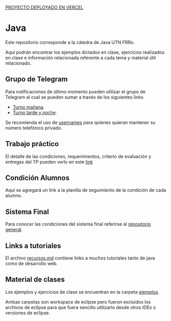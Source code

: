 [PROYECTO DEPLOYADO EN VERCEL](java-clases.vercel.app)



# Java
Este repositorio corresponde a la cátedra de Java UTN FRRo.

Aquí podrán encontrar los ejemplos dictados en clase, ejercicios realizados en clase e información relacionada referente a cada tema y material útil relacionado.

## Grupo de Telegram
Para notificaciones de último momento pueden utilizar el grupo de Telegram al cual se pueden sumar a través de los siguientes links
* [Turno mañana](https://kutt.it/java2021tmchat).
* [Turno tarde y noche](https://kutt.it/java2021ttnchat).


Se recomienda el uso de [usernames](https://telegram.org/faq#usernames-and-t-me) para quienes quieran mantener su número telefónico privado.

## Trabajo práctico
El detalle de las condiciones, requerimientos, criterio de evaluación y entregas del TP pueden verlo en este [link](./tp/README.md)

## Condición Alumnos
Aquí se agregará un link a la planilla de seguimiento de la condición de cada alumno.

## Sistema Final
Para conocer las condiciones del sistema final referirse al [repositorio general](https://github.com/utnfrrojava/java).

## Links a tutoriales
El archivo [recursos.md](https://github.com/utnfrrojava/java/blob/master/material/recursos.md) contiene links a muchos tutoriales tanto de java como de desarrollo web.

## Material de clases
Los ejemplos y ejercicios de clase se encuentran en la carpeta [ejemplos](./ejemplos/).

Ambas carpetas son workspace de eclipse pero fueron excluidos los archivos de eclipse para que fuera sencillo utilizarlo desde otros IDEs o versiones de eclipse.
